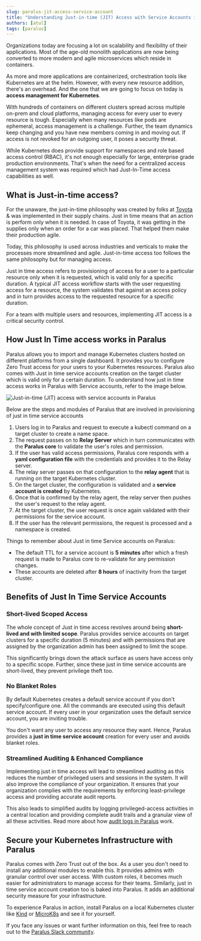 ```yaml
---
slug: paralus-jit-access-service-account
title: "Understanding Just-in-time (JIT) Access with Service Accounts in Paralus"
authors: [atul]
tags: [paralus]
---
```


Organizations today are focusing a lot on scalability and flexibility of their applications. Most of the age-old monolith applications are now being converted to more modern and agile microservices which reside in containers.

As more and more applications are containerized, orchestration tools like Kubernetes are at the helm. However, with every new resource addition, there's an overhead. And the one that we are going to focus on today is **access management for Kubernetes**.

<!--truncate-->

With hundreds of containers on different clusters spread across multiple on-prem and cloud platforms, managing access for every user to every resource is tough. Especially when many resources like pods are ephemeral, access management is a challenge. Further, the team dynamics keep changing and you have new members coming in and moving out. If access is not revoked for an outgoing user, it poses a security threat.

While Kubernetes does provide support for namespaces and role based access control (RBAC), it's not enough especially for large, enterprise grade production environments. That's when the need for a centralized access management system was required which had Just-In-Time access capabilities as well.

## What is Just-in-time access?

For the unaware, the just-in-time philosophy was created by folks at [Toyota](https://global.toyota/en/company/vision-and-philosophy/production-system/) & was implemented in their supply chains. Just in time means that an action is perform only when it is needed. In case of Toyota, it was getting in the supplies only when an order for a car was placed. That helped them make their production agile.

Today, this philosophy is used across industries and verticals to make the processes more streamlined and agile. Just-in-time access too follows the same philosophy but for managing access.

Just in time access refers to provisioning of access for a user to a particular resource only when it is requested, which is valid only for a specific duration. A typical JIT access workflow starts with the user requesting access for a resource, the system validates that against an access policy and in turn provides access to the requested resource for a specific duration.

For a team with multiple users and resources, implementing JIT access is a critical security control.

## How Just In Time access works in Paralus

Paralus allows you to import and manage Kubernetes clusters hosted on different platforms from a single dashboard. It provides you to configure Zero Trust access for your users to your Kubernetes resources. Paralus also comes with Just in time service accounts creation on the target cluster which is valid only for a certain duration. To understand how just in time access works in Paralus with Service accounts, refer to the image below.

<img src="/img/docs/paralus-jit-access-flow.png" alt="Just-in-time (JIT) access with service accounts in Paralus" />

Below are the steps and modules of Paralus that are involved in provisioning of just in time service accounts

1. Users log in to Paralus and request to execute a kubectl command on a target cluster to create a name space.
2. The request passes on to **Relay Server** which in turn communicates with the **Paralus core** to validate the user's roles and permission.
3. If the user has valid access permissions, Paralus core responds with a **yaml configuration file** with the credentials and provides it to the Relay server.
4. The relay server passes on that configuration to the **relay agent** that is running on the target Kubernetes cluster.
5. On the target cluster, the configuration is validated and a **service account is created** by Kubernetes.
6. Once that is confirmed by the relay agent, the relay server then pushes the user's request to the relay agent.
7. At the target cluster, the user request is once again validated with their permissions for the service account.
8. If the user has the relevant permissions, the request is processed and a namespace is created.

Things to remember about Just in time Service accounts on Paralus:

- The default TTL for a service account is **5 minutes** after which a fresh request is made to Paralus core to re-validate for any permission changes.
- These accounts are deleted after **8 hours** of inactivity from the target cluster.

## Benefits of Just In Time Service Accounts

### Short-lived Scoped Access

The whole concept of Just in time access revolves around being **short-lived and with limited scope**. Paralus provides service accounts on target clusters for a specific duration (5 minutes) and with permissions that are assigned by the organization admin has been assigned to limit the scope.

This significantly brings down the attack surface as users have access only to a specific scope. Further, since these just in time service accounts are short-lived, they prevent privilege theft too.

### No Blanket Roles

By default Kubernetes creates a default service account if you don't specify/configure one. All the commands are executed using this default service account. If every user in your organization uses the default service account, you are inviting trouble.

You don't want any user to access any resource they want. Hence, Paralus provides a **just in time service account** creation for every user and avoids blanket roles.

### Streamlined Auditing & Enhanced Compliance

Implementing just in time access will lead to streamlined auditing as this reduces the number of privileged users and sessions in the system. It will also improve the compliance of your organization. It ensures that your organization complies with the requirements by enforcing least-privilege access and providing accurate audit reports.

This also leads to simplified audits by logging privileged-access activities in a central location and providing complete audit trails and a granular view of all these activities. Read more about how [audit logs in Paralus](../blog/paralus-audit-logs) work.

## Secure your Kubernetes Infrastructure with Paralus

Paralus comes with Zero Trust out of the box. As a user you don't need to install any additional modules to enable this. It provides admins with granular control over user access. With custom roles, it becomes much easier for administrators to manage access for their teams. Similarly, just in time service account creation too is baked into Paralus. It adds an additional security measure for your infrastructure.

To experience Paralus in action, install Paralus on a local Kubernetes cluster like [Kind](https://www.paralus.io/blog/kind-quickstart) or [MicroK8s](https://www.paralus.io/blog/paralus-quickstart-microk8s) and see it for yourself.

If you face any issues or want further information on this, feel free to reach out to the [Paralus Slack community](https://join.slack.com/t/paralus/shared_invite/zt-1a9x6y729-ySmAq~I3tjclEG7nDoXB0A).
